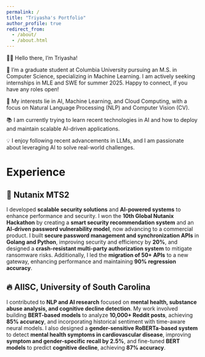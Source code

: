 ```yaml
---
permalink: /
title: "Triyasha's Portfolio"
author_profile: true
redirect_from: 
  - /about/
  - /about.html
---
```


👋🏼 Hello there, I’m Triyasha!

🚀 I’m a graduate student at Columbia University pursuing an M.S. in Computer Science, specializing in Machine Learning. I am actively seeking internships in MLE and SWE for summer 2025. Happy to connect, if you have any roles open! 

🔬 My interests lie in AI, Machine Learning, and Cloud Computing, with a focus on Natural Language Processing (NLP) and Computer Vision (CV).

📚 I am currently trying to learn recent technologies in AI and how to deploy and maintain scalable AI-driven applications.

💡 I enjoy following recent advancements in LLMs, and I am passionate about leveraging AI to solve real-world challenges.

Experience
======
## 🤖 Nutanix MTS2

I developed **scalable security solutions** and **AI-powered systems** to enhance performance and security. I won the **10th Global Nutanix Hackathon** by creating a **smart security recommendation system** and an **AI-driven password vulnerability model**, now advancing to a commercial product. I built **secure password management and synchronization APIs** in **Golang and Python**, improving security and efficiency by **20%**, and designed a **crash-resistant multi-party authorization system** to mitigate ransomware risks. Additionally, I led the **migration of 50+ APIs** to a new gateway, enhancing performance and maintaining **90% regression accuracy**.


## 🔥 AIISC, University of South Carolina 
I contributed to **NLP and AI research** focused on **mental health, substance abuse analysis, and cognitive decline detection**. My work involved building **BERT-based models** to analyze **10,000+ Reddit posts**, achieving **85% accuracy**, and incorporating historical sentiment with time-aware neural models. I also designed a **gender-sensitive RoBERTa-based system** to detect **mental health symptoms in cardiovascular disease**, improving **symptom and gender-specific recall by 2.5%**, and fine-tuned **BERT models** to predict **cognitive decline**, achieving **87% accuracy**.


